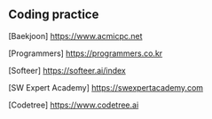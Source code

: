 ## Coding practice
[Baekjoon] https://www.acmicpc.net  

[Programmers] https://programmers.co.kr  

[Softeer] https://softeer.ai/index  

[SW Expert Academy] https://swexpertacademy.com  

[Codetree] https://www.codetree.ai